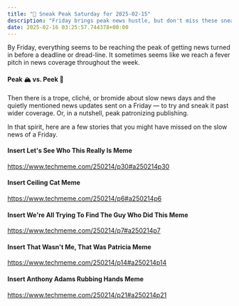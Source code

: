 ```yaml
---
title: "🔮 Sneak Peak Saturday for 2025-02-15"
description: "Friday brings peak news hustle, but don't miss these sneaky stories you might have overlooked!"
date: 2025-02-16 03:25:57.744378+00:00
---
```


<!-- buttondown-editor-mode: fancy --><p>By Friday, everything seems to be reaching the peak of getting news turned in before a deadline or dread-line. It sometimes seems like we reach a fever pitch in news coverage throughout the week.</p><h4>Peak 🏔️ vs. Peek 👀</h4><p>Then there is a trope, cliché, or bromide about slow news days and the quietly mentioned news updates sent on a Friday — to try and sneak it past wider coverage. Or, in a nutshell, peak patronizing publishing.</p><p>In that spirit, here are a few stories that you might have missed on the slow news of a Friday.</p><h4>Insert Let's See Who This Really Is Meme</h4><p><a target="_blank" rel="noopener noreferrer nofollow" href="https://www.techmeme.com/250214/p30#a250214p30">https://www.techmeme.com/250214/p30#a250214p30</a></p><h4>Insert Ceiling Cat Meme</h4><p><a target="_blank" rel="noopener noreferrer nofollow" href="https://www.techmeme.com/250214/p6#a250214p6">https://www.techmeme.com/250214/p6#a250214p6</a></p><h4>Insert We're All Trying To Find The Guy Who Did This Meme</h4><p><a target="_blank" rel="noopener noreferrer nofollow" href="https://www.techmeme.com/250214/p7#a250214p7">https://www.techmeme.com/250214/p7#a250214p7</a></p><h4>Insert That Wasn't Me, That Was Patricia Meme</h4><p><a target="_blank" rel="noopener noreferrer nofollow" href="https://www.techmeme.com/250214/p14#a250214p14">https://www.techmeme.com/250214/p14#a250214p14</a></p><h4>Insert Anthony Adams Rubbing Hands Meme</h4><p><a target="_blank" rel="noopener noreferrer nofollow" href="https://www.techmeme.com/250214/p21#a250214p21">https://www.techmeme.com/250214/p21#a250214p21</a></p>